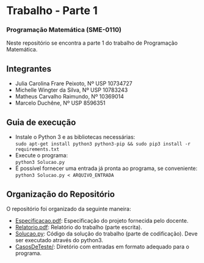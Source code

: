 # Trabalho - Parte 1
### Programação Matemática (SME-0110)
Neste repositório se encontra a parte 1 do trabalho de Programação Matemática.

## Integrantes
* Julia Carolina Frare Peixoto, Nº USP 10734727
* Michelle Wingter da Silva, Nº USP 10783243
* Matheus Carvalho Raimundo, Nº 10369014
* Marcelo Duchêne, Nº USP 8596351

## Guia de execução
* Instale o Python 3 e as bibliotecas necessárias:  
```sudo apt-get install python3 python3-pip && sudo pip3 install -r requirements.txt```  
* Execute o programa:  
```python3 Solucao.py```  
* É possível fornecer uma entrada já pronta ao programa, se conveniente:  
```python3 Solucao.py < ARQUIVO_ENTRADA```

## Organização do Repositório
O repositório foi organizado da seguinte maneira:
* [Especificacao.pdf](Especificacao.pdf): Especificação do projeto fornecida pelo docente.
* [Relatorio.pdf](Relatorio.pdf): Relatório do trabalho (parte escrita).
* [Solucao.py](Solucao.py): Código da solução do trabalho (parte de codificação). Deve ser executado através do python3.
* [CasosDeTeste/](CasosDeTeste): Diretório com entradas em formato adequado para o programa.

